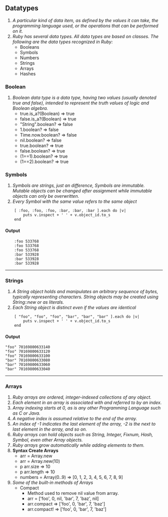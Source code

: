 ## Datatypes
1. *A particular kind of data item, as defined by the values it can take, the programming language used, or the operations that can be performed on it.*
2. *Ruby has several data types. All data types are based on classes. The following are the data types recognized in Ruby:*
	* Booleans
	* Symbols
	* Numbers
	* Strings
	* Arrays
	* Hashes 

### Boolean
1. *Boolean data type is a data type, having two values (usually denoted true and false), intended to represent the truth values of logic and Boolean algebra.*
	 * true.is_a?(Boolean) => true
	 * false.is_a?(Boolean) => true
	 * "String".boolean? => false
	 * 1.boolean? => false
	 * Time.now.boolean? => false
	 * nil.boolean? => false
	 * true.boolean? => true 
	 * false.boolean? => true
	 * (1==1).boolean? => true
	 * (1==2).boolean? => true

### Symbols
1. *Symbols are strings, just an difference, Symbols are immutable. Mutable objects can be changed after assignment while immutable objects can only be overwritten.* 
2. *Every Symbol with the same value refers to the same object*
``` 
	[ :foo, :foo, :foo, :bar, :bar, :bar ].each do |v|
  		puts v.inspect + ' ' + v.object_id.to_s
	end 
```
#### Output
```
	:foo 533768
	:foo 533768
	:foo 533768
	:bar 533928
	:bar 533928
	:bar 533928
```
----
### Strings
1. *A String object holds and manipulates an arbitrary sequence of bytes, typically representing characters. String objects may be created using String::new or as literals.*
2. *Each String object is distinct even if the values are identical*
```
	[ "foo", "foo", "foo", "bar", "bar", "bar" ].each do |v|
  		puts v.inspect + ' ' + v.object_id.to_s
	end
```
#### Output
```
"foo" 70169800633140
"foo" 70169800633120
"foo" 70169800633100
"bar" 70169800633080
"bar" 70169800633060
"bar" 70169800633040
```
----
### Arrays
1. *Ruby arrays are ordered, integer-indexed collections of any object.*
2. *Each element in an array is associated with and referred to by an index.*
3. *Array indexing starts at 0, as is any other Programming Language such as C or Java.*
4. *A negative index is assumed relative to the end of the array.*
5. *An index of -1 indicates the last element of the array, -2 is the next to last element in the array, and so on.*
6. *Ruby arrays can hold objects such as String, Integer, Fixnum, Hash, Symbol, even other Array objects.*
7. *Ruby arrays grow automatically while adding elements to them.*
8. **Syntax Create Arrays**
	* arr = Array.new
	* arr = Array.new(10)
	* p arr.size => 10
	* p arr.length => 10
	* numbers = Array(0..9) => [0, 1, 2, 3, 4, 5, 6, 7, 8, 9]
9. *Some of the built-in methods of Arrays*
	* Compact 
		* Method used to remove nil value from array.
		* arr = ['foo', 0, nil, 'bar', 7, 'baz', nil]
		* arr.compact => ['foo', 0, 'bar', 7, 'baz']
		* arr.compact! => ['foo', 0, 'bar', 7, 'baz']



